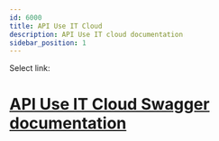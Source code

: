 ```yaml
---
id: 6000
title: API Use IT Cloud
description: API Use IT cloud documentation
sidebar_position: 1
---
```


Select link:

# [API Use IT Cloud Swagger documentation](/api-reference)

